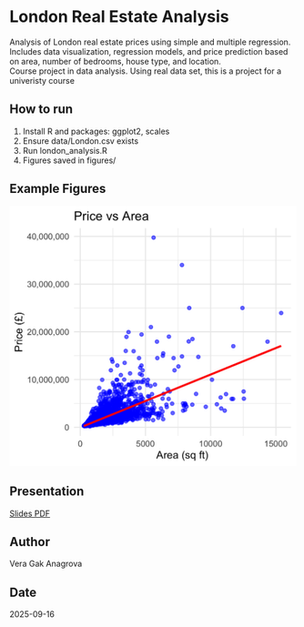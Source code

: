 # London Real Estate Analysis

Analysis of London real estate prices using simple and multiple regression.  
Includes data visualization, regression models, and price prediction based on area, number of bedrooms, house type, and location.  
Course project in data analysis. Using real data set, this is a project for a univeristy course

## How to run
1. Install R and packages: ggplot2, scales
2. Ensure data/London.csv exists
3. Run london_analysis.R
4. Figures saved in figures/

## Example Figures
![Price vs Area](figures/price_vs_area.png)  

## Presentation
[Slides PDF](docs/London_Real_Estate_Presentation.pdf)

## Author
Vera Gak Anagrova

## Date
2025-09-16
